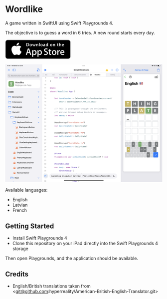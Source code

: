 # Wordlike

A game written in SwiftUI using Swift Playgrounds 4.

The objective is to guess a word in 6 tries. A new round starts every day.

[![App Store](appstore.png)](https://apps.apple.com/fr/app/wordlike/id1619500618)

![Screenshot](gh_screenshot.png)

Available languages:

- English
- Latvian
- French

## Getting Started

- Install Swift Playgrounds 4
- Clone this repository on your iPad directly into the Swift Playgrounds 4 storage

Then open Playgrounds, and the application should be available.

## Credits

- English/British translations taken from <git@github.com:hyperreality/American-British-English-Translator.git>

